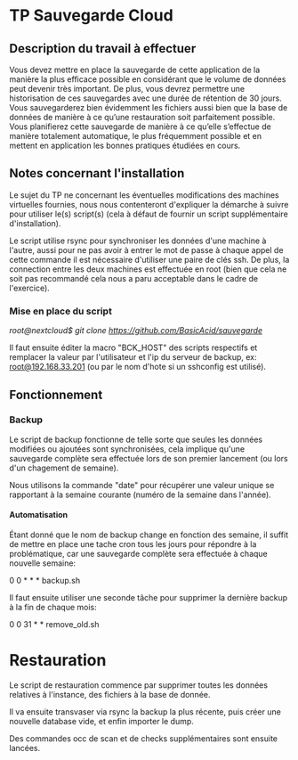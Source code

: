 # TP Sauvegarde Cloud

## Description du travail à effectuer
Vous devez mettre en place la sauvegarde de cette application de la
manière la plus efficace possible en considérant que le volume de
données peut devenir très important.  De plus, vous devrez permettre
une historisation de ces sauvegardes avec une durée de rétention de 30
jours.  Vous sauvegarderez bien évidemment les fichiers aussi bien que
la base de données de manière à ce qu’une restauration soit
parfaitement possible.  Vous planifierez cette sauvegarde de manière à
ce qu’elle s’effectue de manière totalement automatique, le plus
fréquemment possible et en mettent en application les bonnes pratiques
étudiées en cours.

## Notes concernant l'installation
Le sujet du TP ne concernant les éventuelles modifications des
machines virtuelles fournies, nous nous contenteront d'expliquer la
démarche à suivre pour utiliser le(s) script(s) (cela à défaut de
fournir un script supplémentaire d'installation).

Le script utilise rsync pour synchroniser les données d'une machine à
l'autre, aussi pour ne pas avoir à entrer le mot de passe à chaque
appel de cette commande il est nécessaire d'utiliser une paire de
clés ssh. De plus, la connection entre les deux machines est effectuée
en root (bien que cela ne soit pas recommandé cela nous a paru
acceptable dans le cadre de l'exercice).

### Mise en place du script
_root@nextcloud$ git clone https://github.com/BasicAcid/sauvegarde_

Il faut ensuite éditer la macro "BCK_HOST" des scripts respectifs et remplacer la valeur par l'utilisateur et l'ip du serveur de backup, ex: root@192.168.33.201 (ou par le nom d'hote si un sshconfig est utilisé).

## Fonctionnement
### Backup
Le script de backup fonctionne de telle sorte que seules les données
modifiées ou ajoutées sont synchronisées, cela implique qu'une
sauvegarde complète sera effectuée lors de son premier lancement (ou
lors d'un chagement de semaine).

Nous utilisons la commande "date" pour récupérer une valeur unique se
rapportant à la semaine courante (numéro de la semaine dans l'année).

#### Automatisation
Étant donné que le nom de backup change en fonction des semaine, il
suffit de mettre en place une tache cron tous les jours pour répondre
à la problématique, car une sauvegarde complète sera effectuée à
chaque nouvelle semaine:

0 0 * * * backup.sh

Il faut ensuite utiliser une seconde tâche pour supprimer la dernière
backup à la fin de chaque mois:

0 0 31 * * remove_old.sh

# Restauration
Le script de restauration commence par supprimer toutes les données
relatives à l'instance, des fichiers à la base de donnée.

Il va ensuite transvaser via rsync la backup la plus récente, puis
créer une nouvelle database vide, et enfin importer le dump.

Des commandes occ de scan et de checks supplémentaires sont ensuite
lancées.
